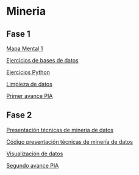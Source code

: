 # Mineria

## Fase 1

[Mapa Mental 1](https://github.com/JesusEspinosaFCFM/Mineria/blob/main/MapaMental_1_1941500.pdf)

[Ejercicios de bases de datos](https://github.com/Ale-MR-22/FCFM-MINERIA-DE-DATOS-AMR/blob/main/Equipo_9-EjercicioBaseDeDatos.pdf)

[Ejercicios Python](https://github.com/JesusEspinosaFCFM/Mineria/blob/main/Ej_Python_1941500.ipynb)

[Limpieza de datos](https://github.com/Ale-MR-22/FCFM-MINERIA-DE-DATOS-AMR/blob/main/Ej_Limpieza_Equipo_9.ipynb)

[Primer avance PIA](https://github.com/Ale-MR-22/FCFM-MINERIA-DE-DATOS-AMR/blob/main/Avance1_PIA_Equipo_9.ipynb)

## Fase 2

[Presentación técnicas de minería de datos](https://github.com/Ale-MR-22/FCFM-MINERIA-DE-DATOS-AMR/blob/main/Presentacion_K-medias_Equipo9.pdf)

[Código presentación técnicas de minería de datos](https://github.com/Ale-MR-22/FCFM-MINERIA-DE-DATOS-AMR/blob/main/Ejemplo_K-medias_Equipo9.R)

[Visualización de datos]()

[Segundo avance PIA]()
